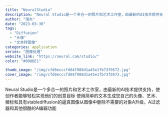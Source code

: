 ```yaml
---
title: "NeuralStudio"
description: "Neural Studio是一个多合一的照片和艺术工作室，由最新的AI技术提供支持，使创作者能够轻松实现他们的创意目标 "
author: "瑞东"
date: "2023-03-30"
tags:
  - "Diffusion"
  - "头像"
  - "文本转图像"
categories: application
series: "图像处理"
website_link: "https://neural.cam/studio/"
color: "#008DE1"

thumb_image: "/img/cfd0ecccfd04f988d1a45e1fb73f0572.jpg"
cover_image: "/img/cfd0ecccfd04f988d1a45e1fb73f0572.jpg"
---
```


Neural Studio是一个多合一的照片和艺术工作室，由最新的AI技术提供支持，使创作者能够轻松实现他们的创意目标 使用简单的文本生成您自己的头像、艺术、微标和具有stablediffusion的逼真图像从图像中删除不需要的对象A升级，A过滤器和其他很酷的A编辑功能